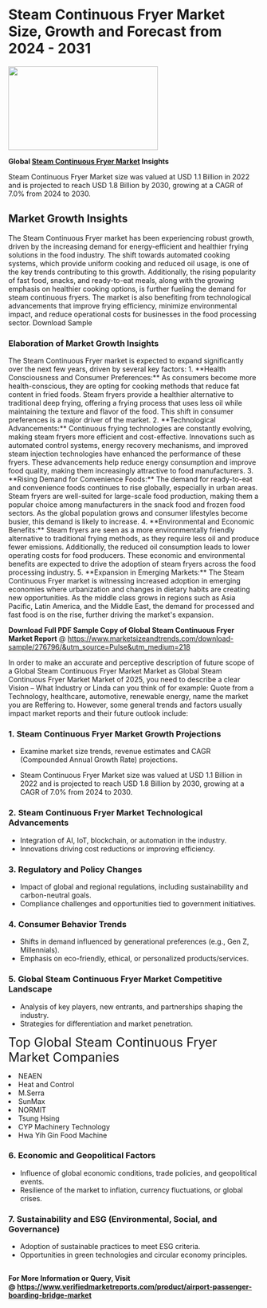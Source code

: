 <H1>Steam Continuous Fryer Market Size, Growth and Forecast from 2024 - 2031</H1><img class="aligncenter size-medium wp-image-584254" src="https://thirdeyenews.in/wp-content/uploads/2024/09/Global-Market-Research-300x168.jpeg" alt="" width="300" height="168" /><p><strong>Global&nbsp;<a href="https://www.marketsizeandtrends.com/download-sample/276796/&amp;utm_source=Pulse&amp;utm_medium=218">Steam Continuous Fryer Market</a> Insights</strong></p><p>Steam Continuous Fryer Market size was valued at USD 1.1 Billion in 2022 and is projected to reach USD 1.8 Billion by 2030, growing at a CAGR of 7.0% from 2024 to 2030.</p><p><h2>Market Growth Insights</h2> The Steam Continuous Fryer market has been experiencing robust growth, driven by the increasing demand for energy-efficient and healthier frying solutions in the food industry. The shift towards automated cooking systems, which provide uniform cooking and reduced oil usage, is one of the key trends contributing to this growth. Additionally, the rising popularity of fast food, snacks, and ready-to-eat meals, along with the growing emphasis on healthier cooking options, is further fueling the demand for steam continuous fryers. The market is also benefiting from technological advancements that improve frying efficiency, minimize environmental impact, and reduce operational costs for businesses in the food processing sector. Download Sample <h3>Elaboration of Market Growth Insights</h3> The Steam Continuous Fryer market is expected to expand significantly over the next few years, driven by several key factors: 1. **Health Consciousness and Consumer Preferences:** As consumers become more health-conscious, they are opting for cooking methods that reduce fat content in fried foods. Steam fryers provide a healthier alternative to traditional deep frying, offering a frying process that uses less oil while maintaining the texture and flavor of the food. This shift in consumer preferences is a major driver of the market. 2. **Technological Advancements:** Continuous frying technologies are constantly evolving, making steam fryers more efficient and cost-effective. Innovations such as automated control systems, energy recovery mechanisms, and improved steam injection technologies have enhanced the performance of these fryers. These advancements help reduce energy consumption and improve food quality, making them increasingly attractive to food manufacturers. 3. **Rising Demand for Convenience Foods:** The demand for ready-to-eat and convenience foods continues to rise globally, especially in urban areas. Steam fryers are well-suited for large-scale food production, making them a popular choice among manufacturers in the snack food and frozen food sectors. As the global population grows and consumer lifestyles become busier, this demand is likely to increase. 4. **Environmental and Economic Benefits:** Steam fryers are seen as a more environmentally friendly alternative to traditional frying methods, as they require less oil and produce fewer emissions. Additionally, the reduced oil consumption leads to lower operating costs for food producers. These economic and environmental benefits are expected to drive the adoption of steam fryers across the food processing industry. 5. **Expansion in Emerging Markets:** The Steam Continuous Fryer market is witnessing increased adoption in emerging economies where urbanization and changes in dietary habits are creating new opportunities. As the middle class grows in regions such as Asia Pacific, Latin America, and the Middle East, the demand for processed and fast food is on the rise, further driving the market's expansion. </p><p><span class=""><strong>Download Full PDF Sample Copy of Global Steam Continuous Fryer Market Report</strong> @ <a href="https://www.marketsizeandtrends.com/download-sample/276796/&amp;utm_source=Pulse&amp;utm_medium=218" target="_blank">https://www.marketsizeandtrends.com/download-sample/276796/&amp;utm_source=Pulse&amp;utm_medium=218</a></span></p><p>In order to make an accurate and perceptive description of future scope of a Global&nbsp;Steam Continuous Fryer Market Market as Global&nbsp;Steam Continuous Fryer Market Market of 2025, you need to describe a clear Vision &ndash; What Industry or Linda can you think of for example: Quote from a Technology, healthcare, automotive, renewable energy, name the market you are Reffering to. However, some general trends and factors usually impact market reports and their future outlook include:</p><h3>1.&nbsp;<strong>Steam Continuous Fryer Market Growth Projections</strong></h3><ul><li>Examine market size trends, revenue estimates and CAGR (Compounded Annual Growth Rate) projections.</li><li><p>Steam Continuous Fryer Market size was valued at USD 1.1 Billion in 2022 and is projected to reach USD 1.8 Billion by 2030, growing at a CAGR of 7.0% from 2024 to 2030.</p></li></ul><h3>2.&nbsp;<strong>Steam Continuous Fryer Market Technological Advancements</strong></h3><ul><li>Integration of AI, IoT, blockchain, or automation in the industry.</li><li>Innovations driving cost reductions or improving efficiency.</li></ul><h3>3.&nbsp;<strong>Regulatory and Policy Changes</strong></h3><ul><li>Impact of global and regional regulations, including sustainability and carbon-neutral goals.</li><li>Compliance challenges and opportunities tied to government initiatives.</li></ul><h3>4.&nbsp;<strong>Consumer Behavior Trends</strong></h3><ul><li>Shifts in demand influenced by generational preferences (e.g., Gen Z, Millennials).</li><li>Emphasis on eco-friendly, ethical, or personalized products/services.</li></ul><h3>5.&nbsp;<strong>Global Steam Continuous Fryer Market Competitive Landscape</strong></h3><ul><li>Analysis of key players, new entrants, and partnerships shaping the industry.</li><li>Strategies for differentiation and market penetration.</li></ul><p data-pm-slice="1 1 []"><span style="color: inherit; font-family: inherit; font-size: 25px;">Top Global Steam Continuous Fryer Market Companies</span></p><div class="" data-test-id=""><p><li>NEAEN</li><li> Heat and Control</li><li> M.Serra</li><li> SunMax</li><li> NORMIT</li><li> Tsung Hsing</li><li> CYP Machinery Technology</li><li> Hwa Yih Gin Food Machine</li></p></div><h3>6.&nbsp;<strong>Economic and Geopolitical Factors</strong></h3><ul><li>Influence of global economic conditions, trade policies, and geopolitical events.</li><li>Resilience of the market to inflation, currency fluctuations, or global crises.</li></ul><h3>7.&nbsp;<strong>Sustainability and ESG (Environmental, Social, and Governance)</strong></h3><ul><li>Adoption of sustainable practices to meet ESG criteria.</li><li>Opportunities in green technologies and circular economy principles.</li></ul><h2><strong style="font-size: 14px;">For More Information or Query, Visit @&nbsp;</strong><a style="background-color: #ffffff; font-size: 14px;" href="https://www.marketsizeandtrends.com/report/steam-continuous-fryer-market/" target="_blank">https://www.verifiedmarketreports.com/product/airport-passenger-boarding-bridge-market</a></h2>
